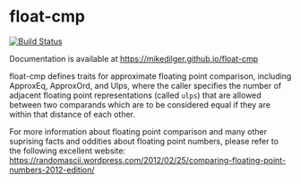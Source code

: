 # float-cmp

[![Build Status](https://travis-ci.org/mikedilger/float-cmp.svg?branch=master)](https://travis-ci.org/mikedilger/float-cmp)

Documentation is available at https://mikedilger.github.io/float-cmp

float-cmp defines traits for approximate floating point comparison, including
ApproxEq, ApproxOrd, and Ulps, where the caller specifies the number of adjacent
floating point representations (called `ulps`) that are allowed between two
comparands which are to be considered equal if they are within that distance of
each other.

For more information about floating point comparison and many other suprising facts
and oddities about floating point numbers, please refer to the following excellent
website:  https://randomascii.wordpress.com/2012/02/25/comparing-floating-point-numbers-2012-edition/
